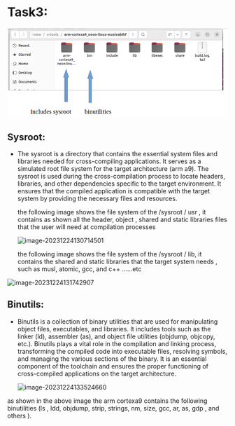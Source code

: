 # Task3:

![image-20231224133054172](./image-20231224133054172-1703420420027-3.png)

## Sysroot:

- The sysroot is a directory that contains the essential system files  and libraries needed for cross-compiling applications. It serves as a  simulated root file system for the target architecture (arm a9). The sysroot is  used during the cross-compilation process to locate headers, libraries,  and other dependencies specific to the target environment. It ensures  that the compiled application is compatible with the target system by  providing the necessary files and resources.

  the following image shows the file system of the /sysroot / usr , it contains as shown all the header, object , shared and static libraries files that the user will need at compilation processes

  ![image-20231224130714501](/home/hodaahmed/.config/Typora/typora-user-images/image-20231224130714501.png)

   the following image shows the file system of the /sysroot / lib, it contains the shared and static libraries that the target system needs , such as musl, atomic, gcc, and c++ ......etc

![image-20231224131742907](/home/hodaahmed/.config/Typora/typora-user-images/image-20231224131742907.png)



## Binutils:

- Binutils is a collection of binary utilities that are used for  manipulating object files, executables, and libraries. It includes tools such as the linker (ld), assembler (as), and object file utilities  (objdump, objcopy, etc.). Binutils plays a vital role in the compilation and linking process, transforming the compiled code into executable  files, resolving symbols, and managing the various sections of the  binary. It is an essential component of the toolchain and ensures the  proper functioning of cross-compiled applications on the target  architecture.

  ![image-20231224133524660](/home/hodaahmed/.config/Typora/typora-user-images/image-20231224133524660.png)

as shown in the above image the arm cortexa9 contains the following binutilities (ls , ldd, objdump, strip, strings, nm, size, gcc, ar, as, gdp , and others ).